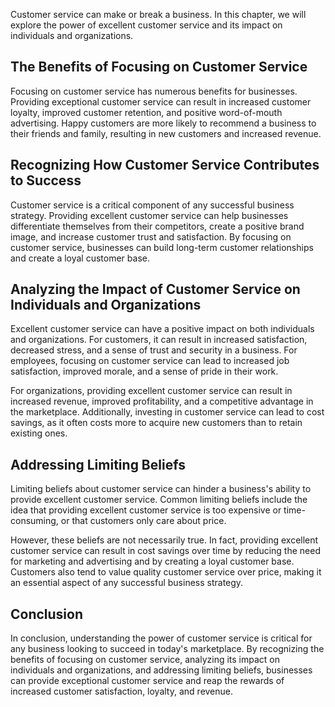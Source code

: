
Customer service can make or break a business. In this chapter, we will explore the power of excellent customer service and its impact on individuals and organizations.

The Benefits of Focusing on Customer Service
--------------------------------------------

Focusing on customer service has numerous benefits for businesses. Providing exceptional customer service can result in increased customer loyalty, improved customer retention, and positive word-of-mouth advertising. Happy customers are more likely to recommend a business to their friends and family, resulting in new customers and increased revenue.

Recognizing How Customer Service Contributes to Success
-------------------------------------------------------

Customer service is a critical component of any successful business strategy. Providing excellent customer service can help businesses differentiate themselves from their competitors, create a positive brand image, and increase customer trust and satisfaction. By focusing on customer service, businesses can build long-term customer relationships and create a loyal customer base.

Analyzing the Impact of Customer Service on Individuals and Organizations
-------------------------------------------------------------------------

Excellent customer service can have a positive impact on both individuals and organizations. For customers, it can result in increased satisfaction, decreased stress, and a sense of trust and security in a business. For employees, focusing on customer service can lead to increased job satisfaction, improved morale, and a sense of pride in their work.

For organizations, providing excellent customer service can result in increased revenue, improved profitability, and a competitive advantage in the marketplace. Additionally, investing in customer service can lead to cost savings, as it often costs more to acquire new customers than to retain existing ones.

Addressing Limiting Beliefs
---------------------------

Limiting beliefs about customer service can hinder a business's ability to provide excellent customer service. Common limiting beliefs include the idea that providing excellent customer service is too expensive or time-consuming, or that customers only care about price.

However, these beliefs are not necessarily true. In fact, providing excellent customer service can result in cost savings over time by reducing the need for marketing and advertising and by creating a loyal customer base. Customers also tend to value quality customer service over price, making it an essential aspect of any successful business strategy.

Conclusion
----------

In conclusion, understanding the power of customer service is critical for any business looking to succeed in today's marketplace. By recognizing the benefits of focusing on customer service, analyzing its impact on individuals and organizations, and addressing limiting beliefs, businesses can provide exceptional customer service and reap the rewards of increased customer satisfaction, loyalty, and revenue.
